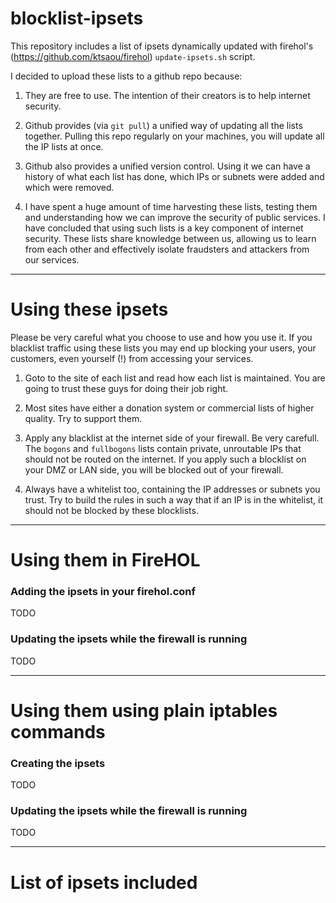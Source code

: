 # blocklist-ipsets

This repository includes a list of ipsets dynamically updated with
firehol's (https://github.com/ktsaou/firehol) `update-ipsets.sh`
script.

I decided to upload these lists to a github repo because:

1. They are free to use. The intention of their creators is to help internet security.

2. Github provides (via `git pull`) a unified way of updating all the lists together. Pulling this repo regularly on your machines, you will update all the IP lists at once.

3. Github also provides a unified version control. Using it we can have a history of what each list has done, which IPs or subnets were added and which were removed.

4. I have spent a huge amount of time harvesting these lists, testing them and understanding how we can improve the security of public services. I have concluded that using such lists is a key component of internet security. These lists share knowledge between us, allowing us to learn from each other and effectively isolate fraudsters and attackers from our services.

---

# Using these ipsets
Please be very careful what you choose to use and how you use it. If you blacklist traffic using these lists you may end up blocking your users, your customers, even yourself (!) from accessing your services.

1. Goto to the site of each list and read how each list is maintained. You are going to trust these guys for doing their job right.

2. Most sites have either a donation system or commercial lists of higher quality. Try to support them. 

3. Apply any blacklist at the internet side of your firewall. Be very carefull. The `bogons` and `fullbogons` lists contain private, unroutable IPs that should not be routed on the internet. If you apply such a blocklist on your DMZ or LAN side, you will be blocked out of your firewall.

4. Always have a whitelist too, containing the IP addresses or subnets you trust. Try to build the rules in such a way that if an IP is in the whitelist, it should not be blocked by these blocklists.

---

# Using them in FireHOL

### Adding the ipsets in your firehol.conf
TODO

### Updating the ipsets while the firewall is running
TODO

---

# Using them using plain iptables commands

### Creating the ipsets
TODO

### Updating the ipsets while the firewall is running
TODO

---

# List of ipsets included
